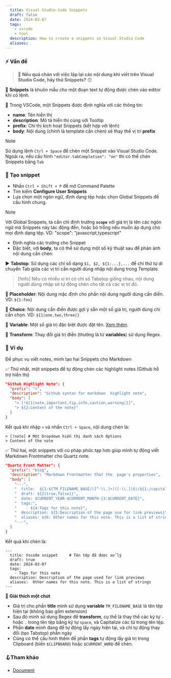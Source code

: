 ```yaml
---
  title: Visual Studio Code Snippets
  draft: false
  date: 2024-03-07
  tags: 
    - vscode
    - tool
  description: How to create a snippets in Visual Studio Code
  aliases:
---
```


### ⚡ Vấn đề

> 🐺 **Nếu quá chán với việc lặp lại các nội dung khi viết trên Visual Studio Code, hãy thử Snippets?** 😙

🎈 **Snippets** là khuôn mẫu cho một đoạn text tự động được chèn vào editor khi có lệnh.

🔎 Trong VSCode, một Snippets được định nghĩa với các thông tin:

- **name**: Tên hiển thị
- **description**: Mô tả hiển thị cùng với Tooltip
- **prefix**: Chỉ thị kích hoạt Snippets (kết hợp với lệnh)
- **body**: Nội dung (chính là template cần chèn) sẽ thay thế vị trí **prefix**

> [!note]
> Sử dụng lệnh `Ctrl + Space` để chèn một Snippet vào Visual Studio Code.
> Ngoài ra, nếu cấu hình `"editor.tabCompletion": "on"` thì có thể chèn Snippets bằng `Tab`

### 🚀 Tạo snippet

- Nhấn `Ctrl + Shift + P` để mở Command Palette
- Tìm kiếm **Configure User Snippets**
- Lựa chọn một ngôn ngữ, định dạng tệp hoặc chọn Global Snippets để cấu hình chung.

> [!note]
> Với Global Snippets, ta cần chỉ định trường **`scope`** với giá trị là tên các ngôn ngữ mà Snippets này tác động đến, hoặc bỏ trống nếu muốn áp dụng cho mọi định dạng tệp.
> VD: "scope": "javascript,typescript"

- Định nghĩa các trường cho Snippet
- Đặc biệt, với **body**, ta có thể sử dụng một số kỹ thuật sau để phản ánh nội dung cần chèn:

▶ **Tabstop**: Sử dụng các chỉ số dạng `$1, $2, ${1:...},...` để chỉ thứ tự di chuyển Tab giữa các vị trí cần người dùng nhập nội dung trong Template.

> [!info]
> Nếu có nhiều vị trí có chỉ số Tabstop giống nhau, nội dung người dùng nhập sẽ tự động chèn cho tất cả các vị trí đó.

💬 **Placeholder**: Nội dung mặc định cho phần nội dung người dùng cần điền. VD: `${1:foo}`

🎲 **Choice**: Nội dung cần điền được gợi ý sẵn một số giá trị, người dùng chỉ cần chọn. VD: `${1|one,two,three|}`

🍪 **Variable**: Một số giá trị đặc biệt được đặt tên. [Xem thêm](https://code.visualstudio.com/docs/editor/userdefinedsnippets#_variables).

🔀 **Transform**: Thay đổi giá trị điền (thường là từ **variables**) sử dụng Regex.

### 📖 Ví dụ

Để phục vụ viết notes, mình tạo hai Snippets cho Markdown

✅ Thứ nhất, một snippets để tự động chèn các highlight notes (Github hỗ trợ hiển thị)

```json
"Github Highlight Note": {
  "prefix": ">",
  "description": "Github syntax for markdown  highlight note",
  "body": [
  	"> [!${1|note,important,tip,info,caution,warning|}]",
  	"> ${2:Content of the note}"
  ]
}
```

Kết quả khi nhập `>` và nhấn `Ctrl + Space`, nội dung chèn là:

```
> [!note] # Một Dropdown hiển thị danh sách Options
> Content of the note
```

✅ Thứ hai, một snippets với cú pháp phức tạp hơn giúp mình tự động viết Markdown Frontmatter cho Quartz note.

```json
"Quartz Front Matter": {
  "prefix": "blog",
  "description": "Markdown Frontmatter that the  page's properties",
  "body": [
    "---",
    "  title:  ${1:${TM_FILENAME_BASE/([^-\\.]+)([-\\.]|$)/${1:/capitalize}${2:+ }/g}}",
    "  draft: ${2|true,false|}",
    "  date: $CURRENT_YEAR-$CURRENT_MONTH-{3:$CURRENT_DATE}",
    "  tags:",
    "    - ${4:Tags for this note}",
    "  description: ${5:Description of the page use for link previews}",
    "  aliases: ${6: Other names for this note. This is a list of strings}",
    "---",
  ]
}
```

Kết quả khi chèn là:

```
---
  title: Vscode snippet     # Tên tệp đã được xử lý
  draft: true
  date: 2024-03-07
  tags:
    - Tags for this note
  description: Description of the page used for link previews
  aliases:  Other names for this note. This is a list of strings
---
```

🔆 **Giải thích một chút**

- Giá trị cho phần **title** mình sử dụng **variable** `TM_FILENAME_BASE` là tên tệp hiện tại (không bao gồm extension)
- Sau đó mình sử dụng Regex để **transform**, cụ thể là thay thế các ký tự `-` hoặc `.` trong tên tệp bằng ký tự `space`, và Capitalize các từ trong tên tệp.
- Phần **date** mình đang để tự động lấy ngày hiện tại, và chỉ tự động thay đổi (tạo Tabstop) phần ngày
- Cũng có thể cấu hình thêm để phần **tags** tự động lấy giá trị trong Clipboard (biến `$CLIPBOARD`) hoặc `$CURRENT_WORD` để chèn.

### 🪝Tham khảo

- [Document](https://code.visualstudio.com/docs/editor/userdefinedsnippets)
